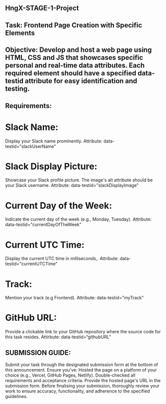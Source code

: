 ## HngX-STAGE-1-Project
## Task: Frontend Page Creation with Specific Elements
## Objective: Develop and host a web page using HTML, CSS and JS that showcases specific personal and real-time data attributes. Each required element should have a specified data-testid attribute for easy identification and testing.
## Requirements:
# Slack Name:
Display your Slack name prominently.
Attribute: data-testid="slackUserName"
# Slack Display Picture:
Showcase your Slack profile picture.
The image's alt attribute should be your Slack username.
Attribute: data-testid="slackDisplayImage"
# Current Day of the Week:
Indicate the current day of the week (e.g., Monday, Tuesday).
Attribute: data-testid="currentDayOfTheWeek"
# Current UTC Time:
Display the current UTC time in milliseconds,.
Attribute: data-testid="currentUTCTime"
# Track:
Mention your track (e.g Frontend).
Attribute: data-testid="myTrack"
# GitHub URL:
Provide a clickable link to your GitHub repository where the source code for this task resides.
Attirbute: data-testid=“githubURL”
## SUBMISSION GUIDE:
Submit your task through the designated submission form at the bottom of this announcement.  Ensure you've:
Hosted the page on a platform of your choice (e.g., Vercel, GitHub Pages, Netlify).
Double-checked all requirements and acceptance criteria.
Provide the hosted page's URL in the submission form.
Before finalising your submission, thoroughly review your work to ensure accuracy, functionality, and adherence to the specified guidelines.
